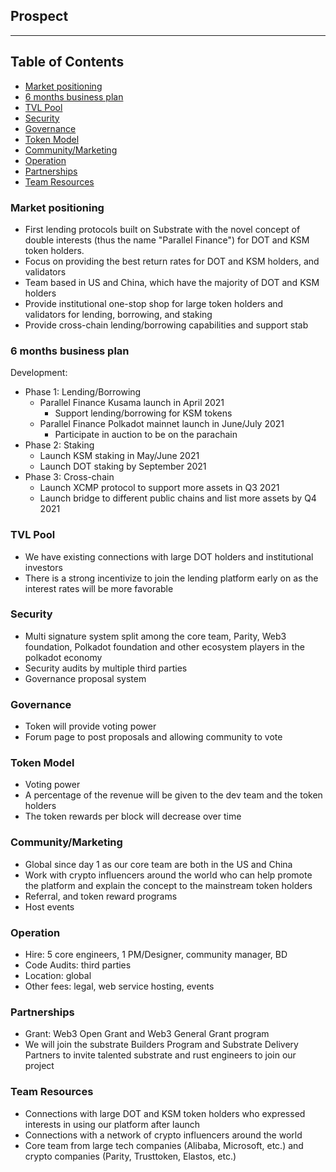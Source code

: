 ## Prospect

---

## Table of Contents

<!-- vim-markdown-toc GFM -->

* [Market positioning](#market-positioning)
* [6 months business plan](#6-months-business-plan)
* [TVL Pool](#tvl-pool)
* [Security](#security)
* [Governance](#governance)
* [Token Model](#token-model)
* [Community/Marketing](#communitymarketing)
* [Operation](#operation)
* [Partnerships](#partnerships)
* [Team Resources](#team-resources)

<!-- vim-markdown-toc -->

### Market positioning

-   First lending protocols built on Substrate with the novel concept of double interests (thus the name "Parallel Finance") for DOT and KSM token holders.
-   Focus on providing the best return rates for DOT and KSM holders, and validators
-   Team based in US and China, which have the majority of DOT and KSM holders
-   Provide institutional one-stop shop for large token holders and validators for lending, borrowing, and staking
-   Provide cross-chain lending/borrowing capabilities and support stab

### 6 months business plan

Development:

-   Phase 1: Lending/Borrowing
    -   Parallel Finance Kusama launch in April 2021
        -   Support lending/borrowing for KSM tokens
    -   Parallel Finance Polkadot mainnet launch in June/July 2021
        -   Participate in auction to be on the parachain
-   Phase 2: Staking
    -   Launch KSM staking in May/June 2021
    -   Launch DOT staking by September 2021
-   Phase 3: Cross-chain
    -   Launch XCMP protocol to support more assets in Q3 2021
    -   Launch bridge to different public chains and list more assets by Q4 2021

### TVL Pool

-   We have existing connections with large DOT holders and institutional investors
-   There is a strong incentivize to join the lending platform early on as the interest rates will be more favorable

### Security

-   Multi signature system split among the core team, Parity, Web3 foundation, Polkadot foundation and other ecosystem players in the polkadot economy
-   Security audits by multiple third parties
-   Governance proposal system

### Governance

-   Token will provide voting power
-   Forum page to post proposals and allowing community to vote

### Token Model

-   Voting power
-   A percentage of the revenue will be given to the dev team and the token holders
-   The token rewards per block will decrease over time

### Community/Marketing

-   Global since day 1 as our core team are both in the US and China
-   Work with crypto influencers around the world who can help promote the platform and explain the concept to the mainstream token holders
-   Referral, and token reward programs
-   Host events

### Operation

-   Hire: 5 core engineers, 1 PM/Designer, community manager, BD
-   Code Audits: third parties
-   Location: global
-   Other fees: legal, web service hosting, events

### Partnerships

-   Grant: Web3 Open Grant and Web3 General Grant program
-   We will join the substrate Builders Program and Substrate Delivery Partners to invite talented substrate and rust engineers to join our project

### Team Resources

-   Connections with large DOT and KSM token holders who expressed interests in using our platform after launch
-   Connections with a network of crypto influencers around the world
-   Core team from large tech companies (Alibaba, Microsoft, etc.) and crypto companies (Parity, Trusttoken, Elastos, etc.)
